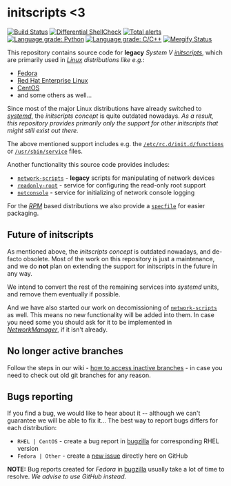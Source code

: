 # initscripts <3

[![Build Status](https://github.com/fedora-sysv/initscripts/workflows/Integration%20test/badge.svg)](https://github.com/fedora-sysv/initscripts/actions?query=workflow%3AIntegration+test) [![Differential ShellCheck](https://github.com/fedora-sysv/initscripts/actions/workflows/shellcheck_test.yml/badge.svg)](https://github.com/fedora-sysv/initscripts/actions/workflows/shellcheck_test.yml) [![Total alerts](https://img.shields.io/lgtm/alerts/g/fedora-sysv/initscripts.svg?logo=lgtm&logoWidth=18)](https://lgtm.com/projects/g/fedora-sysv/initscripts/alerts/) [![Language grade: Python](https://img.shields.io/lgtm/grade/python/g/fedora-sysv/initscripts.svg?logo=lgtm&logoWidth=18)](https://lgtm.com/projects/g/fedora-sysv/initscripts/context:python) [![Language grade: C/C++](https://img.shields.io/lgtm/grade/cpp/g/fedora-sysv/initscripts.svg?logo=lgtm&logoWidth=18)](https://lgtm.com/projects/g/fedora-sysv/initscripts/context:cpp) [![Mergify Status][mergify-status]][mergify]

[mergify]: https://mergify.io
[mergify-status]: https://img.shields.io/endpoint.svg?url=https://dashboard.mergify.io/badges/fedora-sysv/initscripts&style=flat

This repository contains source code for **legacy** *System V [initscripts](https://en.wikipedia.org/wiki/Init)*,
which are primarily used in *[Linux](https://en.wikipedia.org/wiki/Linux) distributions like e.g.*:
* [Fedora](https://en.wikipedia.org/wiki/Fedora_(operating_system))
* [Red Hat Enterprise Linux](https://en.wikipedia.org/wiki/Red_Hat_Enterprise_Linux)
* [CentOS](https://en.wikipedia.org/wiki/CentOS)
* and some others as well...

Since most of the major Linux distributions have already switched to
*[systemd](https://en.wikipedia.org/wiki/Systemd)*, the *initscripts concept* is
quite outdated nowadays. *As a result, this repository provides primarily only
the support for other initscripts that might still exist out there.*

The above mentioned support includes e.g. the
[`/etc/rc.d/init.d/functions`](https://github.com/fedora-sysv/initscripts/blob/master/etc/rc.d/init.d/functions)
or
[`/usr/sbin/service`](https://github.com/fedora-sysv/initscripts/blob/master/usr/sbin/service)
files.

Another functionality this source code provides includes:
 * [`network-scripts`](https://github.com/fedora-sysv/initscripts/tree/master/network-scripts) - **legacy** scripts for manipulating of network devices
 * [`readonly-root`](https://github.com/fedora-sysv/initscripts/blob/master/usr/lib/systemd/readonly-root) - service for configuring the read-only root support
 * [`netconsole`](https://github.com/fedora-sysv/initscripts/blob/master/etc/rc.d/init.d/netconsole) - service for initializing of network console logging

For the *[RPM](https://en.wikipedia.org/wiki/Rpm_(software))* based distributions
we also provide a [`specfile`](https://github.com/fedora-sysv/initscripts/blob/master/initscripts.spec)
for easier packaging.

## Future of initscripts
As mentioned above, the *initscripts concept* is outdated nowadays, and de-facto
obsolete. Most of the work on this repository is just a maintenance, and we do
**not** plan on extending the support for initscripts in the future in any way.

We intend to convert the rest of the remaining services into *systemd* units,
and remove them eventually if possible.

And we have also started our work on decomissioning of
[`network-scripts`](https://github.com/fedora-sysv/initscripts/tree/master/network-scripts)
as well. This means no new functionality will be added into them. In case you
need some you should ask for it to be implemented
in *[NetworkManager](https://en.wikipedia.org/wiki/NetworkManager)*, if it isn't
already.

## No longer active branches
Follow the steps in our wiki -
[how to access inactive branches](https://github.com/fedora-sysv/initscripts/wiki/How-to-access-inactive-branches) -
in case you need to check out old git branches for any reason.

<!---

BACKUP of old inactive/stale git branches & their hashes:

<branch name>                 <SHA-1 hash>
-------------                 ------------
initscripts-FC1-branch        516fdb9ffde8199d66212241b67956ae21b76bea
initscripts-FC2-branch        f3d2594413456574a0269813bdd351d6b0754924
FC3-branch                    20e2d4679678cf377362de4a62edc8a8e38cf361
FC4-branch                    431a471e479eb6dffc43a3bb785bf2711627fc95
FC5-branch                    28a82ee5ae1f9111d19350a8d342c1fb1e3ed4e6
FC6-branch                    aa8cd70238da8c40db7566e0916aa246bd37abc1
F7-branch                     329556dcf89e0757d49160d9adbe40169571a5d2
F8-branch                     c60ac9fb617a28d6b4a33150b75fbf3d24e05ae4
F9-branch                     301dd44b3fadf1e97644ad462b1ee42043d2f5ef
F10-branch                    210d0fb68b306c50a1e6a4a71cffb57519445d33
F11-branch                    d6f77e0e9c84d0129913dcad6b057fe73e595b89
F12-branch                    5d69a368ab85b007177bc9a5ee38687f0c081708
F13-branch                    d463b24eb479b3aeb5dc51479610fe3decf4ddd5
F14-branch                    55e1e7637b7fc26dceac3d157914d526a79ba18d
F15-branch                    afd5fa70b8ae507736d8619d9b54ee10ac3eaf50
F16-branch                    1baf69352e5f1d3a73827974a937b93eaf3ba9a9
F17-branch                    ccea0dc2f03041056e8b5a07ea9c7baff1c741c2
F18-branch                    7ae0decf762beed8ff17c03fd203e78e3108b46b
initscripts-3_0E-branch       a1d18e8bcb70eb2df53d690cb64138e60cdbb506
initscripts-3_0E-rhgb-branch  6fd5fcccc3aa5fdbdbcab8f7425f87d72ef1a3b4
initscripts-7_0-branch        475ece0115c304cb546dd789a68e1927498f1cf5
initscripts-7_1-branch        e61bc31e8fd37cce1b85aaccd08da8e65a4e377b
initscripts-7_2-branch        27465d15fbdad4142c15b0cd3fbe7de1cb4c9dbd
initscripts-7_3-branch        c222a1c2a46c42c12b5d898091962122375c9c42
initscripts-8_0-branch        826c2b5786a35ba669b9b3f508817c0b64ddc908
initscripts-9-branch          4630ba6b433cb9bbba55d6c942f104535f9c0e0b
origin                        6b5d4bfa26c45eb4351aad41c66d2ab0907cb304
redhat                        578f0bb804e9d26881b3aa2349ff418235d0931b
systemd-branch                cc5b400dd6bad85f5d7b8e4a889134d3668e20a4
SEREL                         8a26159ec668893c845d5dcbec48f509b2dacc6c
unstable                      b5da33084c723b7a182d6724d9a8855a16c0b55d
upstart-0.6.0-branch          5df584569b80bb8977f181e16b0de47fb4df08f1
--->

## Bugs reporting
If you find a bug, we would like to hear about it -- although we can't guarantee
we will be able to fix it... The best way to report bugs differs for each
distribution:
 * `RHEL | CentOS` - create a bug report in [bugzilla](https://bugzilla.redhat.com/enter_bug.cgi) for corresponding RHEL version
 * `Fedora | Other` - create a [new issue](https://github.com/fedora-sysv/initscripts/issues/new) directly here on GitHub

**NOTE:** Bug reports created for *Fedora* in [bugzilla](https://bugzilla.redhat.com/) usually take a lot of time to
resolve. *We advise to use GitHub instead.*
